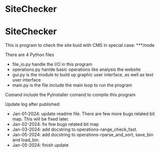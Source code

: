 # SiteChecker
# SiteChecker

This is program to check the site buid with CMS in special case: ***/node

There are 4 Python files
- file_io.py handle the I/O in this program
- operations.py hanlde basic operations like analysis the website
- gui.py is the module to build up graphic user interface, as well as text user interface
- main.py is the file include the main loop to run the program

Comand include the PyInstaller comand to compile this program


Update log after published:
- Jan-01-2024: update readme file. There are few more bugs related bit map. This will be fixed later.
- Jan-02-2024: fix few bugs related bit map
- Jan-03-2024: add docstring to operations-range_check_fast.
- Jan-05-2024: add docstring to operations-rparse_and_sort, save_bin and load_bin.
- Jan-05-2024: finish update
